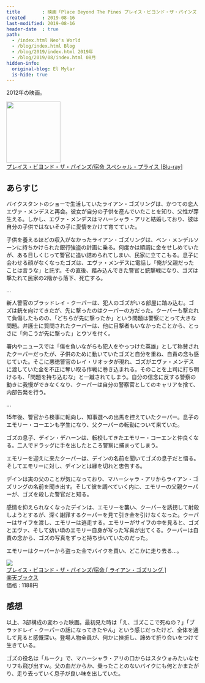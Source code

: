 ```yaml
---
title        : 映画「Place Beyond The Pines プレイス・ビヨンド・ザ・パインズ / 宿命」を観た
created      : 2019-08-16
last-modified: 2019-08-16
header-date  : true
path:
  - /index.html Neo's World
  - /blog/index.html Blog
  - /blog/2019/index.html 2019年
  - /blog/2019/08/index.html 08月
hidden-info:
  original-blog: El Mylar
  is-hide: true
---
```


2012年の映画。

<div class="ad-amazon">
  <div class="ad-amazon-image">
    <a href="https://www.amazon.co.jp/dp/B00OPUGIE8?tag=neos21-22&amp;linkCode=osi&amp;th=1&amp;psc=1">
      <img src="https://m.media-amazon.com/images/I/510ys9r5njL._SL160_.jpg" width="141" height="160">
    </a>
  </div>
  <div class="ad-amazon-info">
    <div class="ad-amazon-title">
      <a href="https://www.amazon.co.jp/dp/B00OPUGIE8?tag=neos21-22&amp;linkCode=osi&amp;th=1&amp;psc=1">プレイス・ビヨンド・ザ・パインズ/宿命 スペシャル・プライス [Blu-ray]</a>
    </div>
  </div>
</div>

## あらすじ

バイクスタントのショーで生活していたライアン・ゴズリングは、かつての恋人エヴァ・メンデスと再会。彼女が自分の子供を産んでいたことを知り、父性が芽生える。しかし、エヴァ・メンデスはマハーシャラ・アリと結婚しており、彼は自分の子供ではないその子に愛情をかけて育てていた。

子供を養えるほどの収入がなかったライアン・ゴズリングは、ベン・メンデルソーンに持ちかけられた銀行強盗の計画に乗る。何度かは順調に金をせしめていたが、ある日しくじって警官に追い詰められてしまい、民家に立てこもる。息子に会わせる顔がなくなったゴズは、エヴァ・メンデスに電話し「俺が父親だったことは言うな」と託す。その直後、踏み込んできた警官と銃撃戦になり、ゴズは撃たれて民家の2階から落下、死亡する。

…

新人警官のブラッドレイ・クーパーは、犯人のゴズがいる部屋に踏み込む。ゴズは銃を向けてきたが、先に撃ったのはクーパーの方だった。クーパーも撃たれて負傷したものの、「どちらが先に撃ったか」という問題は警察にとって大きな問題。弁護士に質問されたクーパーは、他に目撃者もいなかったことから、とっさに「向こうが先に撃った」とウソを付く。

署内やニュースでは「傷を負いながらも犯人をやっつけた英雄」として称賛されたクーパーだったが、子供のために動いていたゴズと自分を重ね、自責の念も感じていた。そこに悪徳警官のレイ・リオッタが現れ、ゴズがエヴァ・メンデスに渡していた金を不正に奪い取る作戦に巻き込まれる。そのことを上司に打ち明けるも、「問題を持ち込むな」と一蹴されてしまう。自分の信念に反する警察の動きに我慢ができなくなり、クーパーは自分の警察官としてのキャリアを捨て、内部告発を行う。

…

15年後、警官から検事に転向し、知事選への出馬を控えていたクーパー。息子のエモリー・コーエンも学生になり、父クーパーの転勤について来ていた。

ゴズの息子、デイン・デハーンは、転校してきたエモリー・コーエンと仲良くなる。二人でドラッグに手を出したところ警察に捕まってしまう。

エモリーを迎えに来たクーパーは、デインの名前を聞いてゴズの息子だと悟る。そしてエモリーに対し、デインとは縁を切れと忠告する。

デインは実の父のことが気になっており、マハーシャラ・アリからライアン・ゴズリングの名前を聞き出す。そして彼を調べていく内に、エモリーの父親クーパーが、ゴズを殺した警官だと知る。

感情を抑えられなくなったデインは、エモリーを襲い、クーパーを誘拐して射殺しようとするが、深く謝罪するクーパーを見て引き金を引けなくなった。クーパーはサイフを渡し、エモリーは逃走する。エモリーがサイフの中を見ると、ゴズとエヴァ、そして幼い頃のエモリー自身が写った写真が出てくる。クーパーは自責の念から、ゴズの写真をずっと持ち歩いていたのだった。

エモリーはクーパーから盗った金でバイクを買い、どこかに走り去る…。

<div class="ad-rakuten">
  <div class="ad-rakuten-image">
    <a href="https://hb.afl.rakuten.co.jp/hgc/g00q0722.waxyc9ff.g00q0722.waxyd017/?pc=https%3A%2F%2Fitem.rakuten.co.jp%2Fbook%2F12980349%2F&amp;m=http%3A%2F%2Fm.rakuten.co.jp%2Fbook%2Fi%2F17170310%2F">
      <img src="https://thumbnail.image.rakuten.co.jp/@0_mall/book/cabinet/3440/4907953063440.jpg?_ex=128x128">
    </a>
  </div>
  <div class="ad-rakuten-info">
    <div class="ad-rakuten-title">
      <a href="https://hb.afl.rakuten.co.jp/hgc/g00q0722.waxyc9ff.g00q0722.waxyd017/?pc=https%3A%2F%2Fitem.rakuten.co.jp%2Fbook%2F12980349%2F&amp;m=http%3A%2F%2Fm.rakuten.co.jp%2Fbook%2Fi%2F17170310%2F">プレイス・ビヨンド・ザ・パインズ/宿命 [ ライアン・ゴズリング ]</a>
    </div>
    <div class="ad-rakuten-shop">
      <a href="https://hb.afl.rakuten.co.jp/hgc/g00q0722.waxyc9ff.g00q0722.waxyd017/?pc=https%3A%2F%2Fwww.rakuten.co.jp%2Fbook%2F&amp;m=http%3A%2F%2Fm.rakuten.co.jp%2Fbook%2F">楽天ブックス</a>
    </div>
    <div class="ad-rakuten-price">価格 : 1188円</div>
  </div>
</div>

## 感想

以上、3部構成の変わった映画。最初見た時は「え、ゴズここで死ぬの？」「ブラッドレイ・クーパーの話になってきたやん」という感じだったけど、全体を通して見ると感慨深い。登場人物全員が、何かに挫折し、諦めて折り合いをつけて生きている。

ゴズの役名は「ルーク」で、マハーシャラ・アリの口からはスタウォみたいなセリフも飛び出すｗ。父の血だからか、乗ったことのないバイクにも何とかまたがり、走り去っていく息子が良い味を出していた。
